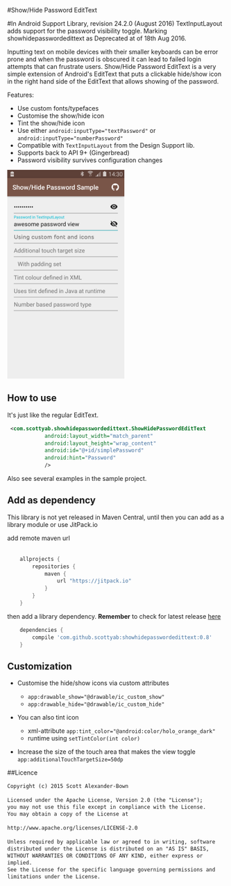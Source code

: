 #Show/Hide Password EditText 

#In Android Support Library, revision 24.2.0 (August 2016) TextInputLayout adds support for the password visibility toggle. Marking showhidepasswordedittext as Deprecated at of 18th Aug 2016. 


Inputting text on mobile devices with their smaller keyboards can be error prone and when the password is obscured it can lead to failed login attempts that can frustrate users. 
Show/Hide Password EditText is a very simple extension of Android's EditText that puts a clickable hide/show icon in the right hand side of the EditText that allows showing of the password.

Features:

* Use custom fonts/typefaces
* Customise the show/hide icon
* Tint the show/hide icon
* Use either `android:inputType="textPassword"` or  `android:inputType="numberPassword"`
* Compatible with `TextInputLayout` from the Design Support lib.
* Supports back to API 9+ (Gingerbread)
* Password visibility survives configuration changes

<img width="270" src="./docs/sample_screen_shot.png" />


## How to use

It's just like the regular EditText.

```xml
 <com.scottyab.showhidepasswordedittext.ShowHidePasswordEditText
            android:layout_width="match_parent"
            android:layout_height="wrap_content"
            android:id="@+id/simplePassword"
            android:hint="Password"
            />
```            

Also see several examples in the sample project.


## Add as dependency
This library is not yet released in Maven Central, until then you can add as a library module or use JitPack.io

add remote maven url

```groovy

    allprojects {
        repositories {
            maven {
                url "https://jitpack.io"
            }
        }
    }
```
    
then add a library dependency. **Remember** to check for latest release [here](https://github.com/scottyab/showhidepasswordedittext/releases) 
                             
```groovy
    dependencies {
        compile 'com.github.scottyab:showhidepasswordedittext:0.8'
    }
```

## Customization
            
* Customise the hide/show icons via custom attributes
 	* `app:drawable_show="@drawable/ic_custom_show"`
 	* `app:drawable_hide="@drawable/ic_custom_hide"`

* You can also tint icon
    * xml-attribute `app:tint_color="@android:color/holo_orange_dark"`
    * runtime using `setTintColor(int color)`

* Increase the size of the touch area that makes the view toggle `app:additionalTouchTargetSize=50dp`

##Licence 

	Copyright (c) 2015 Scott Alexander-Bown
    
    Licensed under the Apache License, Version 2.0 (the "License");
    you may not use this file except in compliance with the License.
    You may obtain a copy of the License at
    
    http://www.apache.org/licenses/LICENSE-2.0

    Unless required by applicable law or agreed to in writing, software
    distributed under the License is distributed on an "AS IS" BASIS,
    WITHOUT WARRANTIES OR CONDITIONS OF ANY KIND, either express or implied.
    See the License for the specific language governing permissions and
    limitations under the License.

